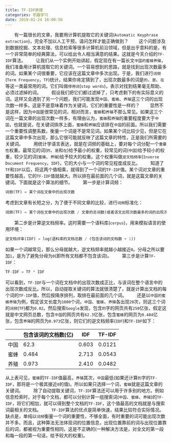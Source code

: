 ```yaml
---
title: TF-IDF原理
categories: 机器学习
date: 2019-02-24 16:00:50
---
```

&emsp;&emsp;有一篇很长的文章，我要用计算机提取它的关键词(`Automatic Keyphrase extraction`)，完全不加以人工干预，请问怎样才能正确做到？<!--more-->
&emsp;&emsp;这个问题涉及到数据挖掘、文本处理、信息检索等很多计算机前沿领域，但是出乎意料的是，有一个非常简单的经典算法，可以给出令人相当满意的结果。这就是今天介绍的`TF-IDF`算法。
&emsp;&emsp;让我们从一个实例开始讲起，假定现在有一篇长文`中国的蜜蜂养殖`，我们准备用计算机提取它的关键词。一个容易想到的思路，就是找到出现次数最多的词。如果某个词很重要，它应该在这篇文章中多次出现。于是，我们进行`词频`(`Term Frequency`，`TF`)统计。结果你肯定猜到了，出现次数最多的词是`的`、`是`、`在`等这一类最常用的词。它们叫做`停用词`(`stop words`)，表示对找到结果毫无帮助、必须过滤掉的词。
&emsp;&emsp;假设我们把它们都过滤掉了，只考虑剩下的有实际意义的词。这样又会遇到了另一个问题，我们可能发现`中国`、`蜜蜂`、`养殖`这三个词的出现次数一样多。这是不是意味着作为关键词，它们的重要性是一样的？
&emsp;&emsp;显然不是这样，因为`中国`是很常见的词，相对而言，`蜜蜂`和`养殖`不那么常见。如果这三个词在一篇文章的出现次数一样多，有理由认为，`蜜蜂`和`养殖`的重要程度要大于`中国`，也就是说，在关键词排序上面，`蜜蜂`和`养殖`应该排在`中国`的前面。所以我们需要一个重要性调整系数，衡量一个词是不是常见词。如果某个词比较少见，但是它在这篇文章中多次出现，那么它很可能就反映了这篇文章的特性，正是我们所需要的关键词。
&emsp;&emsp;用统计学语言表达，就是在词频的基础上，要对每个词分配一个`重要性`权重。最常见的词(`的`、`是`和`在`)给予最小的权重，较常见的词(`中国`)给予较小的权重，较少见的词(`蜜蜂`、`养殖`)给予较大的权重。这个权重叫做`逆文档频率`(`Inverse Document Frequency`，`IDF`)，它的大小与一个词的常见程度成反比。
&emsp;&emsp;知道了`TF`和`IDF`以后，将这两个值相乘，就得到了一个词的`TF-IDF`值。某个词对文章的重要性越高，它的`TF-IDF`值就越大。所以排在最前面的几个词，就是这篇文章的关键词。下面就是这个算法的细节。
&emsp;&emsp;第一步是计算词频：

``` python
词频(TF) = 某个词在文章中的出现次数
```

考虑到文章有长短之分，为了便于不同文章的比较，进行`词频`标准化：

``` python
词频(TF) = 某个词在文章中的出现次数 / 文章的总词数(或者该文出现次数最多的词的出现次数)
```

&emsp;&emsp;第二步是计算逆文档频率。这时需要一个语料库(`corpus`)，用来模拟语言的使用环境：

``` python
逆文档评率(IDF) = log(语料库的文档总数 / (包含该词的文档数 + 1))
```

如果一个词越常见，那么分母就越大，逆文档频率就越小越接近`0`。分母之所以要加`1`，是为了避免分母为`0`(即所有文档都不包含该词)。
&emsp;&emsp;第三步是计算`TF-IDF`：

``` python
TF-IDF = TF * IDF
```

可以看到，`TF-IDF`与一个词在文档中的出现次数成正比，与该词在整个语言中的出现次数成反比。所以，自动提取关键词的算法就很清楚了，就是计算出文档的每个词的`TF-IDF`值，然后按降序排列，取排在最前面的几个词。
&emsp;&emsp;还是以`中国的蜜蜂养殖`为例，假定该文长度为`1000`个词，`中国`、`蜜蜂`、`养殖`各出现`20`次，则这三个词的`词频`(`TF`)都为`0.02`。然后搜索`Google`发现，包含`的`字的网页共有`250`亿张，假定这就是中文网页总数，包含`中国`的网页共有`62.3`亿张，包含`蜜蜂`的网页为`0.484`亿张，包含`养殖`的网页为`0.973`亿张，则它们的逆文档频率(`IDF`)和`TF-IDF`如下：

|      | 包含该词的文档数(亿) | IDF   | TF-IDF |
|------|--------------------|-------|---------|
| 中国 | 62.3                | 0.603 | 0.0121 |
| 蜜蜂 | 0.484               | 2.713 | 0.0543 |
| 养殖 | 0.973               | 2.410 | 0.0482 |

从上表可见，`蜜蜂`的`TF-IDF`值最高，`养殖`其次，`中国`最低(如果还计算`的`字的`TF-IDF`，那将是一个极其接近`0`的值)。所以如果只选择一个词，`蜜蜂`就是这篇文章的关键词。
&emsp;&emsp;除了自动提取关键词，`TF-IDF`算法还可以用于许多别的地方。例如信息检索时，对于每个文档，都可以分别计算一组搜索词(`中国`、`蜜蜂`、`养殖`)的`TF-IDF`，将它们相加，就可以得到整个文档的`TF-IDF`，这个值最高的文档就是与搜索词最相关的文档。
&emsp;&emsp;`TF-IDF`算法的优点是简单快速，结果比较符合实际情况。缺点是，单纯以`词频`衡量一个词的重要性，不够全面，有时重要的词可能出现次数并不多。而且，这种算法无法体现词的位置信息，出现位置靠前的词与出现位置靠后的词，都被视为重要性相同，这是不正确的(一种解决方法是，对全文的第一段和每一段的第一句话，给予较大的权重)。